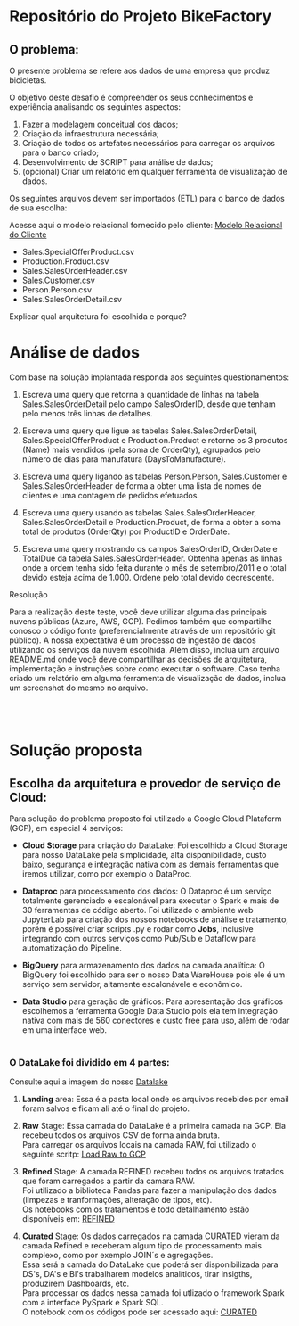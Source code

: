 # Repositório do Projeto BikeFactory

## O problema: 

O presente problema se refere aos dados de uma empresa que produz bicicletas.

O objetivo deste desafio é compreender os seus conhecimentos e experiência analisando os seguintes aspectos:

1.	Fazer a modelagem conceitual dos dados;
2.	Criação da infraestrutura necessária;
3.	Criação de todos os artefatos necessários para carregar os arquivos para o banco criado;
4.	Desenvolvimento de SCRIPT para análise de dados;
5.	(opcional) Criar um relatório em qualquer ferramenta de visualização de dados.

Os seguintes arquivos devem ser importados (ETL) para o banco de dados de sua escolha: 

Acesse aqui o modelo relacional fornecido pelo cliente: [Modelo Relacional do Cliente](https://github.com/gittil/bike-factory/blob/main/images/modelo-relacional.jpg)

-	Sales.SpecialOfferProduct.csv
-	Production.Product.csv
-	Sales.SalesOrderHeader.csv
-	Sales.Customer.csv
-	Person.Person.csv
-	Sales.SalesOrderDetail.csv

Explicar qual arquitetura foi escolhida e porque?

# Análise de dados

Com base na solução implantada responda aos seguintes questionamentos:

1.	Escreva uma query que retorna a quantidade de linhas na tabela Sales.SalesOrderDetail pelo campo SalesOrderID, desde que tenham pelo menos três linhas de detalhes.

2.	Escreva uma query que ligue as tabelas Sales.SalesOrderDetail, Sales.SpecialOfferProduct e Production.Product e retorne os 3 produtos (Name) mais vendidos (pela soma de OrderQty), agrupados pelo número de dias para manufatura (DaysToManufacture).

3.	Escreva uma query ligando as tabelas Person.Person, Sales.Customer e Sales.SalesOrderHeader de forma a obter uma lista de nomes de clientes e uma contagem de pedidos efetuados.

4.	Escreva uma query usando as tabelas Sales.SalesOrderHeader, Sales.SalesOrderDetail e Production.Product, de forma a obter a soma total de produtos (OrderQty) por ProductID e OrderDate.

5.	Escreva uma query mostrando os campos SalesOrderID, OrderDate e TotalDue da tabela Sales.SalesOrderHeader. Obtenha apenas as linhas onde a ordem tenha sido feita durante o mês de setembro/2011 e o total devido esteja acima de 1.000. Ordene pelo total devido decrescente.

Resolução 

Para a realização deste teste, você deve utilizar alguma das principais nuvens públicas (Azure, AWS, GCP). Pedimos também que compartilhe conosco o código fonte (preferencialmente através de um repositório git público). 
A nossa expectativa é um processo de ingestão de dados utilizando os serviços da nuvem escolhida.
Além disso, inclua um arquivo README.md onde você deve compartilhar as decisões de arquitetura, implementação e instruções sobre como executar o software. Caso tenha criado um relatório em alguma ferramenta de visualização de dados, inclua um screenshot do mesmo no arquivo.

<br></br>

# Solução proposta

## Escolha da arquitetura e provedor de serviço de Cloud: 
Para solução do problema proposto foi utilizado a Google Cloud Plataform (GCP), em especial 4 serviços:

- **Cloud Storage** para criação do DataLake: Foi escolhido a Cloud Storage para nosso DataLake pela simplicidade, alta disponibilidade, custo baixo, segurança e integração nativa com as demais ferramentas que iremos utilizar, como por exemplo o DataProc.

- **Dataproc** para processamento dos dados: O Dataproc é um serviço totalmente gerenciado e escalonável para executar o Spark e mais de 30 ferramentas de código aberto. Foi utilizado o ambiente web JupyterLab para criação dos nossos notebooks de análise e tratamento, porém é possível criar scripts .py e rodar como **Jobs**, inclusive integrando com outros serviços como Pub/Sub e Dataflow para automatização do Pipeline.

- **BigQuery** para armazenamento dos dados na camada analítica: O BigQuery foi escolhido para ser o nosso Data WareHouse pois ele é um serviço sem servidor, altamente escalonávele e econômico.

- **Data Studio** para geração de gráficos: Para apresentação dos gráficos escolhemos a ferramenta  Google Data Studio pois ela tem integração nativa com mais de 560 conectores e custo free para uso, além de rodar em uma interface web.
<br></br>

### O DataLake foi dividido em 4 partes:
Consulte aqui a imagem do nosso [Datalake](https://github.com/gittil/bike-factory/blob/main/images/data-lake.png)

1. **Landing** area: Essa é a pasta local onde os arquivos recebidos por email foram salvos e ficam ali até o final do projeto.

2. **Raw** Stage: Essa camada do DataLake é a primeira camada na GCP. Ela recebeu todos os arquivos CSV de forma ainda bruta. <br>
Para carregar os arquivos locais na camada RAW, foi utilizado o seguinte scritp: [Load Raw to GCP](https://github.com/gittil/bike-factory/blob/main/ETL/1-raw-load/1-load-raw.ipynb)

3. **Refined** Stage: A camada REFINED recebeu todos os arquivos tratados que foram carregados a partir da camara RAW. <br>
Foi utilizado a biblioteca Pandas para fazer a manipulação dos dados (limpezas e tranformações, alteração de tipos, etc).<br>
Os notebooks com os tratamentos e todo detalhamento estão disponíveis em: [REFINED](https://github.com/gittil/bike-factory/tree/main/ETL/2-refined-transformation)

4. **Curated** Stage: Os dados carregados na camada CURATED vieram da camada Refined e receberam algum tipo de processamento mais complexo, como por exemplo JOIN´s e agregações.<br>
Essa será a camada do DataLake que poderá ser disponibilizada para DS's, DA's e BI's trabalharem modelos analíticos, tirar insigths, produzirem Dashboards, etc. <br>
Para processar os dados nessa camada foi utlizado o framework Spark com a interface PySpark e Spark SQL. <br>
O notebook com os códigos pode ser acessado aqui: [CURATED](https://github.com/gittil/bike-factory/blob/main/ETL/3-load-curated/load-curated.ipynb)









<br><br><br><br><br><br><br><br><br><br><br><br><br><br><br><br>